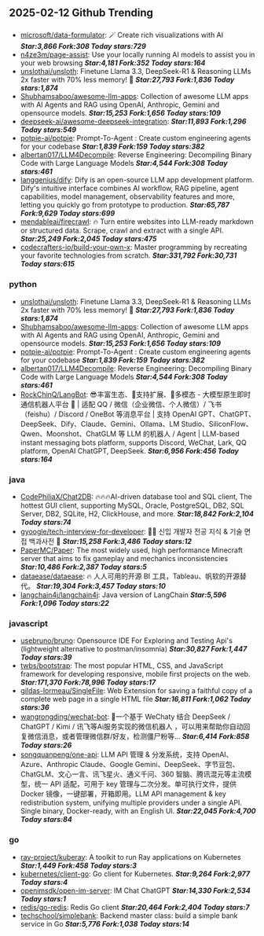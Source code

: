 ## 2025-02-12 Github Trending

### 
* [microsoft/data-formulator](https://github.com/microsoft/data-formulator): 🪄 Create rich visualizations with AI ***Star:3,866 Fork:308 Today stars:729***
* [n4ze3m/page-assist](https://github.com/n4ze3m/page-assist): Use your locally running AI models to assist you in your web browsing ***Star:4,181 Fork:352 Today stars:164***
* [unslothai/unsloth](https://github.com/unslothai/unsloth): Finetune Llama 3.3, DeepSeek-R1 & Reasoning LLMs 2x faster with 70% less memory! 🦥 ***Star:27,793 Fork:1,836 Today stars:1,874***
* [Shubhamsaboo/awesome-llm-apps](https://github.com/Shubhamsaboo/awesome-llm-apps): Collection of awesome LLM apps with AI Agents and RAG using OpenAI, Anthropic, Gemini and opensource models. ***Star:15,253 Fork:1,656 Today stars:109***
* [deepseek-ai/awesome-deepseek-integration](https://github.com/deepseek-ai/awesome-deepseek-integration):  ***Star:11,893 Fork:1,296 Today stars:549***
* [potpie-ai/potpie](https://github.com/potpie-ai/potpie): Prompt-To-Agent : Create custom engineering agents for your codebase ***Star:1,839 Fork:159 Today stars:382***
* [albertan017/LLM4Decompile](https://github.com/albertan017/LLM4Decompile): Reverse Engineering: Decompiling Binary Code with Large Language Models ***Star:4,544 Fork:308 Today stars:461***
* [langgenius/dify](https://github.com/langgenius/dify): Dify is an open-source LLM app development platform. Dify's intuitive interface combines AI workflow, RAG pipeline, agent capabilities, model management, observability features and more, letting you quickly go from prototype to production. ***Star:65,787 Fork:9,629 Today stars:699***
* [mendableai/firecrawl](https://github.com/mendableai/firecrawl): 🔥 Turn entire websites into LLM-ready markdown or structured data. Scrape, crawl and extract with a single API. ***Star:25,249 Fork:2,045 Today stars:475***
* [codecrafters-io/build-your-own-x](https://github.com/codecrafters-io/build-your-own-x): Master programming by recreating your favorite technologies from scratch. ***Star:331,792 Fork:30,731 Today stars:615***

### python
* [unslothai/unsloth](https://github.com/unslothai/unsloth): Finetune Llama 3.3, DeepSeek-R1 & Reasoning LLMs 2x faster with 70% less memory! 🦥 ***Star:27,793 Fork:1,836 Today stars:1,874***
* [Shubhamsaboo/awesome-llm-apps](https://github.com/Shubhamsaboo/awesome-llm-apps): Collection of awesome LLM apps with AI Agents and RAG using OpenAI, Anthropic, Gemini and opensource models. ***Star:15,253 Fork:1,656 Today stars:109***
* [potpie-ai/potpie](https://github.com/potpie-ai/potpie): Prompt-To-Agent : Create custom engineering agents for your codebase ***Star:1,839 Fork:159 Today stars:382***
* [albertan017/LLM4Decompile](https://github.com/albertan017/LLM4Decompile): Reverse Engineering: Decompiling Binary Code with Large Language Models ***Star:4,544 Fork:308 Today stars:461***
* [RockChinQ/LangBot](https://github.com/RockChinQ/LangBot): 😎丰富生态、🧩支持扩展、🦄多模态 - 大模型原生即时通信机器人平台 🤖 | 适配 QQ / 微信（企业微信、个人微信）/ 飞书（feishu）/ Discord / OneBot 等消息平台 | 支持 OpenAI GPT、ChatGPT、DeepSeek、Dify、Claude、Gemini、Ollama、LM Studio、SiliconFlow、Qwen、Moonshot、ChatGLM 等 LLM 的机器人 / Agent | LLM-based instant messaging bots platform, supports Discord, WeChat, Lark, QQ platform, OpenAI ChatGPT, DeepSeek. ***Star:6,956 Fork:456 Today stars:164***

### java
* [CodePhiliaX/Chat2DB](https://github.com/CodePhiliaX/Chat2DB): 🔥🔥🔥AI-driven database tool and SQL client, The hottest GUI client, supporting MySQL, Oracle, PostgreSQL, DB2, SQL Server, DB2, SQLite, H2, ClickHouse, and more. ***Star:18,842 Fork:2,104 Today stars:74***
* [gyoogle/tech-interview-for-developer](https://github.com/gyoogle/tech-interview-for-developer): 👶🏻 신입 개발자 전공 지식 & 기술 면접 백과사전 📖 ***Star:15,258 Fork:3,486 Today stars:12***
* [PaperMC/Paper](https://github.com/PaperMC/Paper): The most widely used, high performance Minecraft server that aims to fix gameplay and mechanics inconsistencies ***Star:10,486 Fork:2,387 Today stars:5***
* [dataease/dataease](https://github.com/dataease/dataease): 🔥 人人可用的开源 BI 工具，Tableau、帆软的开源替代。 ***Star:19,304 Fork:3,457 Today stars:10***
* [langchain4j/langchain4j](https://github.com/langchain4j/langchain4j): Java version of LangChain ***Star:5,596 Fork:1,096 Today stars:22***

### javascript
* [usebruno/bruno](https://github.com/usebruno/bruno): Opensource IDE For Exploring and Testing Api's (lightweight alternative to postman/insomnia) ***Star:30,827 Fork:1,447 Today stars:39***
* [twbs/bootstrap](https://github.com/twbs/bootstrap): The most popular HTML, CSS, and JavaScript framework for developing responsive, mobile first projects on the web. ***Star:171,370 Fork:78,996 Today stars:17***
* [gildas-lormeau/SingleFile](https://github.com/gildas-lormeau/SingleFile): Web Extension for saving a faithful copy of a complete web page in a single HTML file ***Star:16,811 Fork:1,062 Today stars:36***
* [wangrongding/wechat-bot](https://github.com/wangrongding/wechat-bot): 🤖一个基于 WeChaty 结合 DeepSeek / ChatGPT / Kimi / 讯飞等Ai服务实现的微信机器人 ，可以用来帮助你自动回复微信消息，或者管理微信群/好友，检测僵尸粉等... ***Star:6,414 Fork:858 Today stars:26***
* [songquanpeng/one-api](https://github.com/songquanpeng/one-api): LLM API 管理 & 分发系统，支持 OpenAI、Azure、Anthropic Claude、Google Gemini、DeepSeek、字节豆包、ChatGLM、文心一言、讯飞星火、通义千问、360 智脑、腾讯混元等主流模型，统一 API 适配，可用于 key 管理与二次分发。单可执行文件，提供 Docker 镜像，一键部署，开箱即用。LLM API management & key redistribution system, unifying multiple providers under a single API. Single binary, Docker-ready, with an English UI. ***Star:22,045 Fork:4,700 Today stars:84***

### go
* [ray-project/kuberay](https://github.com/ray-project/kuberay): A toolkit to run Ray applications on Kubernetes ***Star:1,449 Fork:458 Today stars:3***
* [kubernetes/client-go](https://github.com/kubernetes/client-go): Go client for Kubernetes. ***Star:9,264 Fork:2,977 Today stars:4***
* [openimsdk/open-im-server](https://github.com/openimsdk/open-im-server): IM Chat ChatGPT ***Star:14,330 Fork:2,534 Today stars:1***
* [redis/go-redis](https://github.com/redis/go-redis): Redis Go client ***Star:20,464 Fork:2,404 Today stars:7***
* [techschool/simplebank](https://github.com/techschool/simplebank): Backend master class: build a simple bank service in Go ***Star:5,776 Fork:1,038 Today stars:14***
